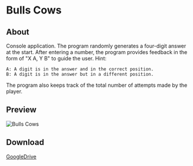# Bulls Cows 
## About  
Console application.
The program randomly generates a four-digit answer at the start.
After entering a number, the program provides feedback in the form of "X A, Y B" to guide the user.
Hint:
``` 
A: A digit is in the answer and in the correct position.  
B: A digit is in the answer but in a different position.  
```
The program also keeps track of the total number of attempts made by the player.

## Preview  
![Bulls Cows](https://github.com/suu0319/Bulls-Cows/assets/59763965/532e1573-940f-4be8-8ba5-65996b2044bb)

## Download  
[GoogleDrive](https://drive.google.com/file/d/1En8Ku5W4Fkx3FWHM-2nmM7ROmcQy_4J7/view?usp=drive_link)
